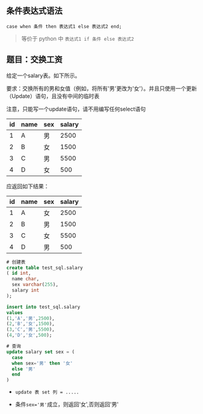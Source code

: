 ## 条件表达式语法
`case when 条件 then 表达式1 else 表达式2 end;`

> 等价于 python 中  `表达式1 if 条件 else 表达式2`

## 题目：交换工资
给定一个salary表。如下所示。

要求：交换所有的男和女值（例如，将所有'男'更改为'女'）。并且只使用一个更新（Update）语句，且没有中间的临时表

注意，只能写一个update语句，请不用编写任何select语句

|id|name|sex|salary|
|-|-|-|-|
|1|A|男|2500|
|2|B|女|1500|
|3|C|男|5500|
|4|D|女|500|

应返回如下结果：

|id|name|sex|salary|
|-|-|-|-|
|1|A|女|2500|
|2|B|男|1500|
|3|C|女|5500|
|4|D|男|500|

```sql
# 创建表
create table test_sql.salary
( id int,
  name char,
  sex varchar(255),
  salary int
);

insert into test_sql.salary 
values
(1,'A','男',2500),
(2,'B','女',1500),
(3,'C','男',5500),
(4,'D','女',500);
```

```sql
# 查询
update salary set sex = (
  case
  when sex='男' then '女' 
  else '男'
  end
)
```

- `update 表 set 列 = .....`

- 条件`sex='男'`成立，则返回'女',否则返回'男'
